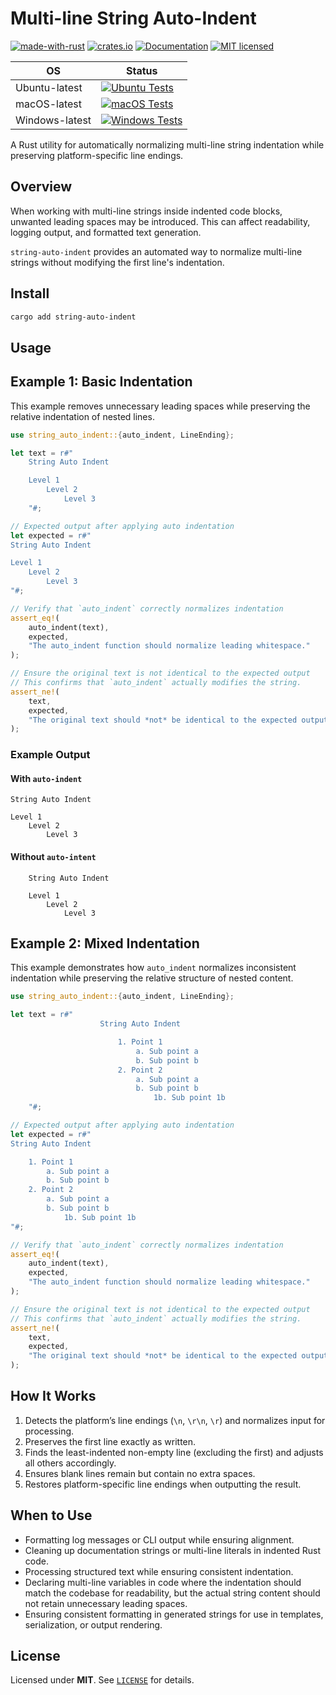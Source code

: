 # Multi-line String Auto-Indent

[![made-with-rust][rust-logo]][rust-src-page]
[![crates.io][crates-badge]][crates-page]
[![Documentation][docs-badge]][docs-page]
[![MIT licensed][license-badge]][license-page]


| OS            | Status                                                                               |
|---------------|--------------------------------------------------------------------------------------|
| Ubuntu-latest | [![Ubuntu Tests][ubuntu-latest-badge]][ubuntu-latest-workflow]                       |
| macOS-latest  | [![macOS Tests][macos-latest-badge]][macos-latest-workflow]                          |
| Windows-latest| [![Windows Tests][windows-latest-badge]][windows-latest-workflow]                    |


A Rust utility for automatically normalizing multi-line string indentation while preserving platform-specific line endings.

## Overview

When working with multi-line strings inside indented code blocks, unwanted leading spaces may be introduced. This can affect readability, logging output, and formatted text generation.

`string-auto-indent` provides an automated way to normalize multi-line strings without modifying the first line's indentation.

## Install

```sh
cargo add string-auto-indent
```

## Usage

## Example 1: Basic Indentation

This example removes unnecessary leading spaces while preserving the relative indentation of nested lines.

```rust
use string_auto_indent::{auto_indent, LineEnding};

let text = r#"
    String Auto Indent

    Level 1
        Level 2
            Level 3
    "#;

// Expected output after applying auto indentation
let expected = r#"
String Auto Indent

Level 1
    Level 2
        Level 3
"#;

// Verify that `auto_indent` correctly normalizes indentation
assert_eq!(
    auto_indent(text),
    expected,
    "The auto_indent function should normalize leading whitespace."
);

// Ensure the original text is not identical to the expected output
// This confirms that `auto_indent` actually modifies the string.
assert_ne!(
    text,
    expected,
    "The original text should *not* be identical to the expected output before normalization."
);
```

### Example Output

#### With `auto-indent`

```text
String Auto Indent

Level 1
    Level 2
        Level 3
```

#### Without `auto-intent`

```text
    String Auto Indent

    Level 1
        Level 2
            Level 3
```

## Example 2: Mixed Indentation

This example demonstrates how `auto_indent` normalizes inconsistent indentation while preserving the relative structure of nested content.

```rust
use string_auto_indent::{auto_indent, LineEnding};

let text = r#"
                    String Auto Indent

                        1. Point 1
                            a. Sub point a
                            b. Sub point b
                        2. Point 2
                            a. Sub point a
                            b. Sub point b
                                1b. Sub point 1b
    "#;

// Expected output after applying auto indentation
let expected = r#"
String Auto Indent

    1. Point 1
        a. Sub point a
        b. Sub point b
    2. Point 2
        a. Sub point a
        b. Sub point b
            1b. Sub point 1b
"#;

// Verify that `auto_indent` correctly normalizes indentation
assert_eq!(
    auto_indent(text),
    expected,
    "The auto_indent function should normalize leading whitespace."
);

// Ensure the original text is not identical to the expected output
// This confirms that `auto_indent` actually modifies the string.
assert_ne!(
    text,
    expected,
    "The original text should *not* be identical to the expected output before normalization."
);
```

## How It Works

1. Detects the platform’s line endings (`\n`, `\r\n`, `\r`) and normalizes input for processing.
2. Preserves the first line exactly as written.
3. Finds the least-indented non-empty line (excluding the first) and adjusts all others accordingly.
4. Ensures blank lines remain but contain no extra spaces.
5. Restores platform-specific line endings when outputting the result.

## When to Use

- Formatting log messages or CLI output while ensuring alignment.
- Cleaning up documentation strings or multi-line literals in indented Rust code.
- Processing structured text while ensuring consistent indentation.
- Declaring multi-line variables in code where the indentation should match the codebase for readability, but the actual string content should not retain unnecessary leading spaces.
- Ensuring consistent formatting in generated strings for use in templates, serialization, or output rendering.

## License
Licensed under **MIT**. See [`LICENSE`][license-page] for details.

[rust-src-page]: https://www.rust-lang.org/
[rust-logo]: https://img.shields.io/badge/Made%20with-Rust-black?&logo=Rust

[crates-page]: https://crates.io/crates/string-auto-indent
[crates-badge]: https://img.shields.io/crates/v/string-auto-indent.svg

[docs-page]: https://docs.rs/string-auto-indent
[docs-badge]: https://docs.rs/string-auto-indent/badge.svg

[license-page]: https://github.com/jzombie/rust-string-auto-indent/blob/main/LICENSE
[license-badge]: https://img.shields.io/badge/license-MIT-blue.svg

[ubuntu-latest-badge]: https://github.com/jzombie/rust-string-auto-indent/actions/workflows/rust-tests.yml/badge.svg?branch=main&job=Run%20Rust%20Tests%20(OS%20=%20ubuntu-latest)
[ubuntu-latest-workflow]: https://github.com/jzombie/rust-string-auto-indent/actions/workflows/rust-tests.yml?query=branch%3Amain

[macos-latest-badge]: https://github.com/jzombie/rust-string-auto-indent/actions/workflows/rust-tests.yml/badge.svg?branch=main&job=Run%20Rust%20Tests%20(OS%20=%20macos-latest)
[macos-latest-workflow]: https://github.com/jzombie/rust-string-auto-indent/actions/workflows/rust-tests.yml?query=branch%3Amain

[windows-latest-badge]: https://github.com/jzombie/rust-string-auto-indent/actions/workflows/rust-tests.yml/badge.svg?branch=main&job=Run%20Rust%20Tests%20(OS%20=%20windows-latest)
[windows-latest-workflow]: https://github.com/jzombie/rust-string-auto-indent/actions/workflows/rust-tests.yml?query=branch%3Amain
